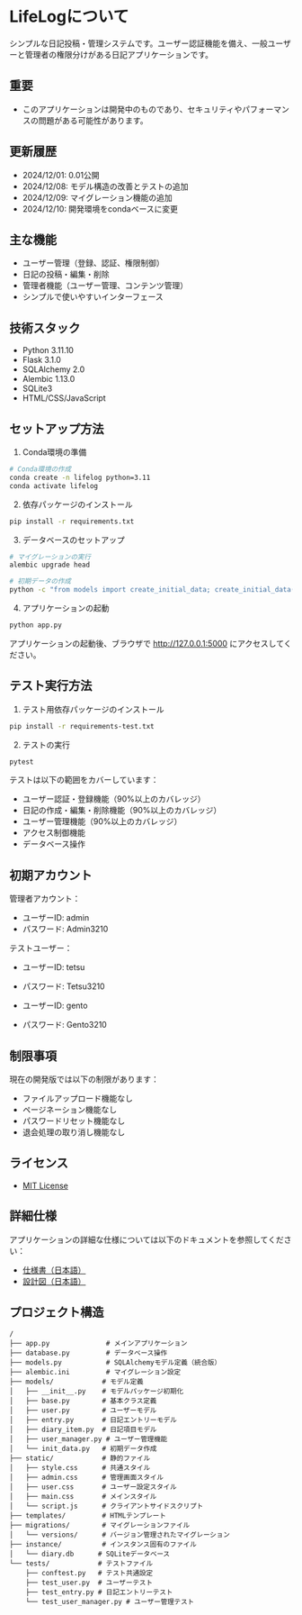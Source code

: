 # LifeLogについて

シンプルな日記投稿・管理システムです。ユーザー認証機能を備え、一般ユーザーと管理者の権限分けがある日記アプリケーションです。

## 重要
- このアプリケーションは開発中のものであり、セキュリティやパフォーマンスの問題がある可能性があります。

## 更新履歴
- 2024/12/01: 0.01公開
- 2024/12/08: モデル構造の改善とテストの追加
- 2024/12/09: マイグレーション機能の追加
- 2024/12/10: 開発環境をcondaベースに変更

## 主な機能

- ユーザー管理（登録、認証、権限制御）
- 日記の投稿・編集・削除
- 管理者機能（ユーザー管理、コンテンツ管理）
- シンプルで使いやすいインターフェース

## 技術スタック

- Python 3.11.10
- Flask 3.1.0
- SQLAlchemy 2.0
- Alembic 1.13.0
- SQLite3
- HTML/CSS/JavaScript

## セットアップ方法

1. Conda環境の準備
```bash
# Conda環境の作成
conda create -n lifelog python=3.11
conda activate lifelog
```

2. 依存パッケージのインストール
```bash
pip install -r requirements.txt
```

3. データベースのセットアップ
```bash
# マイグレーションの実行
alembic upgrade head

# 初期データの作成
python -c "from models import create_initial_data; create_initial_data()"
```

4. アプリケーションの起動
```bash
python app.py
```

アプリケーションの起動後、ブラウザで http://127.0.0.1:5000 にアクセスしてください。

## テスト実行方法

1. テスト用依存パッケージのインストール
```bash
pip install -r requirements-test.txt
```

2. テストの実行
```bash
pytest
```

テストは以下の範囲をカバーしています：
- ユーザー認証・登録機能（90%以上のカバレッジ）
- 日記の作成・編集・削除機能（90%以上のカバレッジ）
- ユーザー管理機能（90%以上のカバレッジ）
- アクセス制御機能
- データベース操作

## 初期アカウント

管理者アカウント：
- ユーザーID: admin
- パスワード: Admin3210

テストユーザー：
- ユーザーID: tetsu
- パスワード: Tetsu3210

- ユーザーID: gento
- パスワード: Gento3210

## 制限事項

現在の開発版では以下の制限があります：
- ファイルアップロード機能なし
- ページネーション機能なし
- パスワードリセット機能なし
- 退会処理の取り消し機能なし

## ライセンス
- [MIT License](LICENSE)

## 詳細仕様

アプリケーションの詳細な仕様については以下のドキュメントを参照してください：
- [仕様書（日本語）](docs/specification_ja.md)
- [設計図（日本語）](docs/diagrams_ja.md)

## プロジェクト構造

```
/
├── app.py              # メインアプリケーション
├── database.py         # データベース操作
├── models.py           # SQLAlchemyモデル定義（統合版）
├── alembic.ini         # マイグレーション設定
├── models/            # モデル定義
│   ├── __init__.py    # モデルパッケージ初期化
│   ├── base.py        # 基本クラス定義
│   ├── user.py        # ユーザーモデル
│   ├── entry.py       # 日記エントリーモデル
│   ├── diary_item.py  # 日記項目モデル
│   ├── user_manager.py # ユーザー管理機能
│   └── init_data.py   # 初期データ作成
├── static/            # 静的ファイル
│   ├── style.css      # 共通スタイル
│   ├── admin.css      # 管理画面スタイル
│   ├── user.css       # ユーザー設定スタイル
│   ├── main.css       # メインスタイル
│   └── script.js      # クライアントサイドスクリプト
├── templates/         # HTMLテンプレート
├── migrations/        # マイグレーションファイル
│   └── versions/      # バージョン管理されたマイグレーション
├── instance/          # インスタンス固有のファイル
│   └── diary.db      # SQLiteデータベース
└── tests/            # テストファイル
    ├── conftest.py   # テスト共通設定
    ├── test_user.py  # ユーザーテスト
    ├── test_entry.py # 日記エントリーテスト
    └── test_user_manager.py # ユーザー管理テスト
